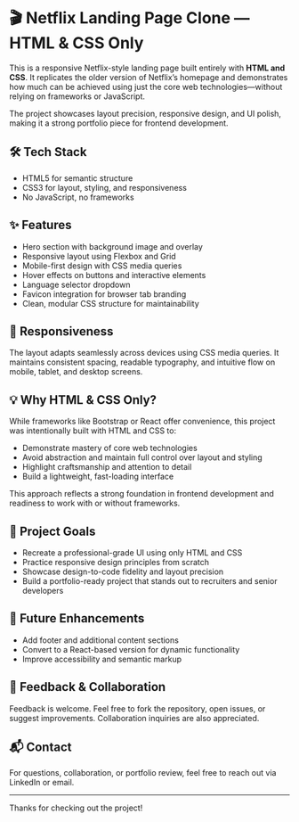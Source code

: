 # 🎬 Netflix Landing Page Clone — HTML & CSS Only

This is a responsive Netflix-style landing page built entirely with **HTML and CSS**. It replicates the older version of Netflix’s homepage and demonstrates how much can be achieved using just the core web technologies—without relying on frameworks or JavaScript.

The project showcases layout precision, responsive design, and UI polish, making it a strong portfolio piece for frontend development.

## 🛠️ Tech Stack

- HTML5 for semantic structure
- CSS3 for layout, styling, and responsiveness
- No JavaScript, no frameworks

## ✨ Features

- Hero section with background image and overlay
- Responsive layout using Flexbox and Grid
- Mobile-first design with CSS media queries
- Hover effects on buttons and interactive elements
- Language selector dropdown
- Favicon integration for browser tab branding
- Clean, modular CSS structure for maintainability

## 📱 Responsiveness

The layout adapts seamlessly across devices using CSS media queries. It maintains consistent spacing, readable typography, and intuitive flow on mobile, tablet, and desktop screens.

## 💡 Why HTML & CSS Only?

While frameworks like Bootstrap or React offer convenience, this project was intentionally built with HTML and CSS to:

- Demonstrate mastery of core web technologies
- Avoid abstraction and maintain full control over layout and styling
- Highlight craftsmanship and attention to detail
- Build a lightweight, fast-loading interface

This approach reflects a strong foundation in frontend development and readiness to work with or without frameworks.

## 🎯 Project Goals

- Recreate a professional-grade UI using only HTML and CSS
- Practice responsive design principles from scratch
- Showcase design-to-code fidelity and layout precision
- Build a portfolio-ready project that stands out to recruiters and senior developers

## 🚀 Future Enhancements

- Add footer and additional content sections
- Convert to a React-based version for dynamic functionality
- Improve accessibility and semantic markup

## 🙌 Feedback & Collaboration

Feedback is welcome. Feel free to fork the repository, open issues, or suggest improvements. Collaboration inquiries are also appreciated.

## 📬 Contact

For questions, collaboration, or portfolio review, feel free to reach out via LinkedIn or email.

---
                                                 
Thanks for checking out the project!




